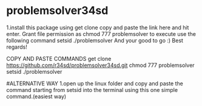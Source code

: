 # problemsolver34sd
1.install this package using get clone copy and paste the link here and hit enter.
Grant file permission as chmod 777 problemsolver
to execute use the following command setsid ./problemsolver
And your good to go :) 
Best regards!

COPY AND PASTE COMMANDS
get clone https://github.com/r34sd/problemsolver34sd.git
chmod 777 problemsolver
setsid ./problemsolver

#ALTERNATIVE WAY 
1.open up the linux folder and copy and paste the command starting from setsid into the terminal using this one simple command.(easiest way)
